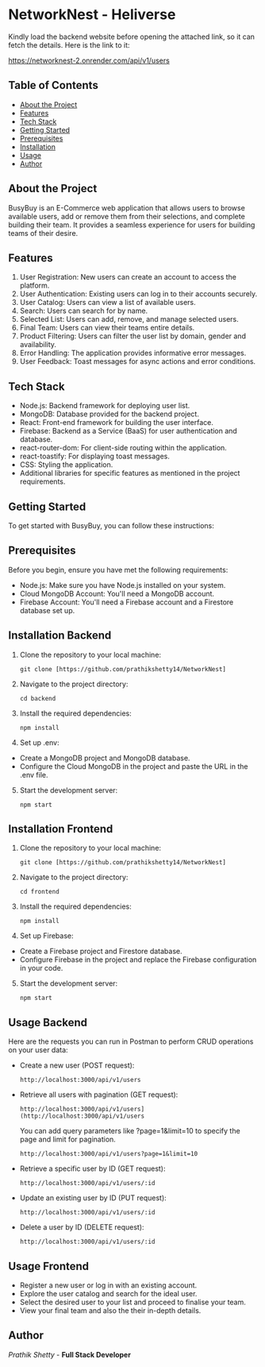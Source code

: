 # NetworkNest - Heliverse

Kindly load the backend website before opening the attached link, so it can fetch the details. Here is the link to it:

https://networknest-2.onrender.com/api/v1/users

## Table of Contents
- [About the Project](#about-the-project)
- [Features](#features)
- [Tech Stack](#tech-stack)
- [Getting Started](#getting-started)
- [Prerequisites](#prerequisites)
- [Installation](#installation)
- [Usage](#usage)
- [Author](#author)

## About the Project

BusyBuy is an E-Commerce web application that allows users to browse available users, add or remove them from their selections, and complete building their team. It provides a seamless experience for users for building teams of their desire.

## Features

1. User Registration: New users can create an account to access the platform.
2. User Authentication: Existing users can log in to their accounts securely.
3. User Catalog: Users can view a list of available users.
4. Search: Users can search for by name.
5. Selected List: Users can add, remove, and manage selected users.
6. Final Team: Users can view their teams entire details.
7. Product Filtering: Users can filter the user list by domain, gender and availability.
8. Error Handling: The application provides informative error messages.
9. User Feedback: Toast messages for async actions and error conditions.

## Tech Stack

- Node.js: Backend framework for deploying user list.
- MongoDB: Database provided for the backend project.
- React: Front-end framework for building the user interface.
- Firebase: Backend as a Service (BaaS) for user authentication and database.
- react-router-dom: For client-side routing within the application.
- react-toastify: For displaying toast messages.
- CSS: Styling the application.
- Additional libraries for specific features as mentioned in the project requirements.

## Getting Started

To get started with BusyBuy, you can follow these instructions:

## Prerequisites

Before you begin, ensure you have met the following requirements:

- Node.js: Make sure you have Node.js installed on your system.
- Cloud MongoDB Account: You'll need a MongoDB account.
- Firebase Account: You'll need a Firebase account and a Firestore database set up.

## Installation Backend

1. Clone the repository to your local machine:
   ```
   git clone [https://github.com/prathikshetty14/NetworkNest]
   ```
   
2. Navigate to the project directory:
   ```
   cd backend
   ```

3. Install the required dependencies:
   ```
   npm install
   ```

4. Set up .env:
- Create a MongoDB project and MongoDB database.
- Configure the Cloud MongoDB in the project and paste the URL in the .env file.
  
5. Start the development server:
   ```
   npm start
   ```

## Installation Frontend

1. Clone the repository to your local machine:
   ```
   git clone [https://github.com/prathikshetty14/NetworkNest]
   ```
   
2. Navigate to the project directory:
   ```
   cd frontend
   ```

3. Install the required dependencies:
   ```
   npm install
   ```

4. Set up Firebase:
- Create a Firebase project and Firestore database.
- Configure Firebase in the project and replace the Firebase configuration in your code.
  
5. Start the development server:
   ```
   npm start
   ```

## Usage Backend

Here are the requests you can run in Postman to perform CRUD operations on your user data:
- Create a new user (POST request):
   ```
   http://localhost:3000/api/v1/users
   ```
- Retrieve all users with pagination (GET request):
   ```
   http://localhost:3000/api/v1/users](http://localhost:3000/api/v1/users
   ```
  You can add query parameters like ?page=1&limit=10 to specify the page and limit for pagination.
   ```
   http://localhost:3000/api/v1/users?page=1&limit=10
   ```  
- Retrieve a specific user by ID (GET request):
   ```
   http://localhost:3000/api/v1/users/:id
   ```
- Update an existing user by ID (PUT request):
   ```
   http://localhost:3000/api/v1/users/:id
   ```
- Delete a user by ID (DELETE request):
   ```
   http://localhost:3000/api/v1/users/:id
   ```


## Usage Frontend

- Register a new user or log in with an existing account.
- Explore the user catalog and search for the ideal user.
- Select the desired user to your list and proceed to finalise your team.
- View your final team and also the their in-depth details.

## Author

*Prathik Shetty* - **Full Stack Developer**


